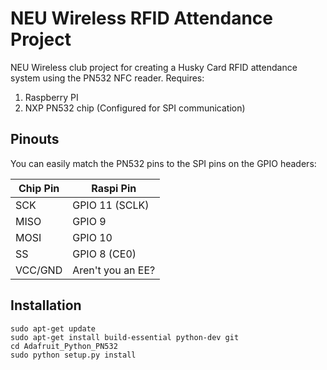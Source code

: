 NEU Wireless RFID Attendance Project
=====================================
NEU Wireless club project for creating a Husky Card RFID attendance system using the PN532 
NFC reader. Requires:
1. Raspberry PI
2. NXP PN532 chip (Configured for SPI communication)

## Pinouts

You can easily match the PN532 pins to the SPI pins on the GPIO headers:

| Chip Pin | Raspi Pin |
| -------- | --------- |
| SCK      | GPIO 11 (SCLK)|
| MISO     | GPIO 9  |
| MOSI     | GPIO 10 |
| SS       | GPIO 8 (CE0) |
| VCC/GND  | Aren't you an EE? |

## Installation
```
sudo apt-get update
sudo apt-get install build-essential python-dev git
cd Adafruit_Python_PN532
sudo python setup.py install
```
